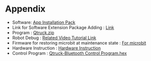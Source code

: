 # Appendix

* Software: [App Installation Pack](https://drive.google.com/drive/folders/1FTpSR_f77UC8AUGxZcPZhy5If3bx_OIl?usp=sharing)
* Link for Software Extension Package Adding : [Link](https://drive.google.com/drive/folders/1AbzCnNm-HCFBu1_MkYIbh5WbwBi4J7Ua?usp=sharing)
* Program : [Qtruck.zip](https://drive.google.com/drive/folders/10BHKwfwBSY1y2ucrxgzJhtsd6WxIifiY?usp=sharing)
* Robot Debug : [Related Video Tutorial Link](https://drive.google.com/drive/folders/1Kw35j0t8hyifY3NyEPNylesf1o7l8pgc?usp=sharing)
* Firmware for restoring microbit at maintenance state : [For microbit](https://drive.google.com/drive/folders/1j2gAPPwdtNXTo3Ndu08QEA_UzzEDjMeB?usp=sharing)
* Hardware Instruction : [Hardware Instruction](https://drive.google.com/drive/folders/1yXH8SZp3R5CISTnd-e3-NwHnY7x_pseO?usp=sharing)
* Control Program : [Qtruck-Bluetooth Control Program.hex](https://drive.google.com/drive/folders/1Ao2j6op8DbVfeYV7zMnjgpgtKPHMT1ms?usp=sharing)